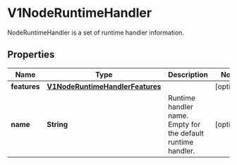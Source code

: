 

# V1NodeRuntimeHandler

NodeRuntimeHandler is a set of runtime handler information.
## Properties

Name | Type | Description | Notes
------------ | ------------- | ------------- | -------------
**features** | [**V1NodeRuntimeHandlerFeatures**](V1NodeRuntimeHandlerFeatures.md) |  |  [optional]
**name** | **String** | Runtime handler name. Empty for the default runtime handler. |  [optional]




